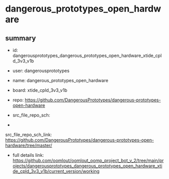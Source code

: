 # dangerous_prototypes_open_hardware
 
## summary 
* id: dangerousprototypes_dangerous_prototypes_open_hardware_xtide_cpld_3v3_v1b
* user: dangerousprototypes
* name: dangerous_prototypes_open_hardware
* board: xtide_cpld_3v3_v1b
* repo: https://github.com/DangerousPrototypes/dangerous-prototypes-open-hardware



* src_file_repo_sch: 
*
 src_file_repo_sch_link: https://github.com/DangerousPrototypes/dangerous-prototypes-open-hardware/tree/master/
* full details link: https://github.com/oomlout/oomlout_oomp_project_bot_v_2/tree/main/projects/dangerousprototypes_dangerous_prototypes_open_hardware_xtide_cpld_3v3_v1b/current_version/working  






